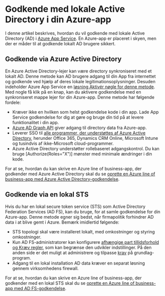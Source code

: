<properties 
    pageTitle="Godkende med lokale Active Directory i din Azure app | Microsoft Azure" 
    description="Få mere at vide om de forskellige indstillinger for line of business apps i Azure App Service for at godkende med lokale Active Directory" 
    services="app-service" 
    documentationCenter="" 
    authors="cephalin" 
    manager="wpickett" 
    editor="jimbe"/>

<tags 
    ms.service="app-service" 
    ms.devlang="na" 
    ms.topic="article" 
    ms.tgt_pltfrm="na" 
    ms.workload="web" 
    ms.date="08/31/2016" 
    ms.author="cephalin"/>

# <a name="authenticate-with-on-premises-active-directory-in-your-azure-app"></a>Godkende med lokale Active Directory i din Azure-app #

I denne artikel beskrives, hvordan du vil godkende med lokale Active Directory (AD) i [Azure App Service](../app-service/app-service-value-prop-what-is.md). En Azure-app er placeret i skyen, men der er måder til at godkende lokalt AD brugere sikkert. 

## <a name="authenticate-through-azure-active-directory"></a>Godkende via Azure Active Directory
En Azure Active Directory-lejer kan være directory synkroniseret med et lokalt AD. Denne metode kan AD brugere adgang til din App fra internettet og godkende ved hjælp af deres lokale legitimationsoplysninger. Desuden indeholder Azure App Service en [løsning Aktivér nøgle for denne metode](../app-service-mobile/app-service-mobile-how-to-configure-active-directory-authentication.md). Med nogle få klik på en knap, kan du aktivere godkendelse med en synkroniseret mappe lejer for din Azure-app. Denne metode har følgende fordele:

-   Kræver ikke en hvilken som helst godkendelse kode i din app. Lade App Service godkendelse for dig at gøre og bruge din tid på at levere funktionalitet i din app.
-   [Azure AD Graph API](http://msdn.microsoft.com/library/azure/hh974476.aspx) giver adgang til directory data fra Azure-app.
-   Leverer SSO til [alle programmer, der understøttes af Azure Active Directory](/marketplace/active-directory/), herunder Office 365, Dynamics CRM Online, Microsoft Intune og tusindvis af ikke-Microsoft cloud-programmer. 
-   Azure Active Directory understøtter rollebaseret adgangskontrol. Du kan bruge [Authorize(Roles="X")] mønster med minimale ændringer i din kode.

For at se, hvordan du kan skrive en Azure line of business-app, der godkender med Azure Active Directory skal du se [oprette en Azure line of business-app med Azure Active Directory-godkendelse](web-sites-dotnet-lob-application-azure-ad.md).

## <a name="authenticate-through-an-on-premises-sts"></a>Godkende via en lokal STS
Hvis du har en lokal secure token service (STS) som Active Directory Federation Services (AD FS), kan du bruge, for at samle godkendelse for din Azure-app. Denne metode egner sig bedst, når firmapolitik forhindrer AD data i at blive gemt i Azure. Bemærk imidlertid følgende:

-   STS topologi skal være installeret lokalt, med omkostninger og styring omkostninger.
-   Kun AD FS-administratorer kan konfigurere [afhængige part tillidsforhold og Kræv regler](http://technet.microsoft.com/library/dd807108.aspx), som kan begrænse den udvikler indstillinger. På den anden side er det muligt at administrere og tilpasse [krav](http://technet.microsoft.com/library/ee913571.aspx) på grundlag-program.
-   Adgang til en lokal installation AD data kræver en separat løsning gennem virksomhedens firewall.

For at se, hvordan du kan skrive en Azure line of business-app, der godkender med en lokal STS skal du se [oprette en Azure line of business-app med AD FS-godkendelse](web-sites-dotnet-lob-application-adfs.md).
 
